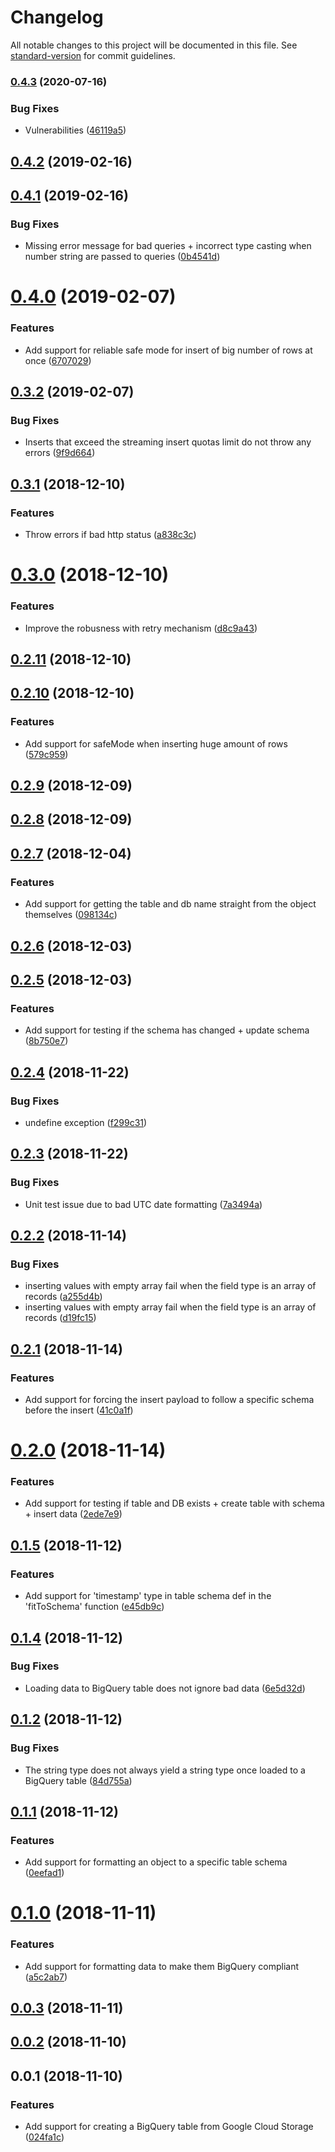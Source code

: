 # Changelog

All notable changes to this project will be documented in this file. See [standard-version](https://github.com/conventional-changelog/standard-version) for commit guidelines.

### [0.4.3](https://github.com/nicolasdao/google-cloud-bigquery/compare/v0.4.2...v0.4.3) (2020-07-16)


### Bug Fixes

* Vulnerabilities ([46119a5](https://github.com/nicolasdao/google-cloud-bigquery/commit/46119a51c386ea1b3e1fbc00f37320d8b92c1dae))

<a name="0.4.2"></a>
## [0.4.2](https://github.com/nicolasdao/google-cloud-bigquery/compare/v0.4.1...v0.4.2) (2019-02-16)



<a name="0.4.1"></a>
## [0.4.1](https://github.com/nicolasdao/google-cloud-bigquery/compare/v0.4.0...v0.4.1) (2019-02-16)


### Bug Fixes

* Missing error message for bad queries + incorrect type casting when number string are passed to queries ([0b4541d](https://github.com/nicolasdao/google-cloud-bigquery/commit/0b4541d))



<a name="0.4.0"></a>
# [0.4.0](https://github.com/nicolasdao/google-cloud-bigquery/compare/v0.3.2...v0.4.0) (2019-02-07)


### Features

* Add support for reliable safe mode for insert of big number of rows at once ([6707029](https://github.com/nicolasdao/google-cloud-bigquery/commit/6707029))



<a name="0.3.2"></a>
## [0.3.2](https://github.com/nicolasdao/google-cloud-bigquery/compare/v0.3.1...v0.3.2) (2019-02-07)


### Bug Fixes

* Inserts that exceed the streaming insert quotas limit do not throw any errors ([9f9d664](https://github.com/nicolasdao/google-cloud-bigquery/commit/9f9d664))



<a name="0.3.1"></a>
## [0.3.1](https://github.com/nicolasdao/google-cloud-bigquery/compare/v0.3.0...v0.3.1) (2018-12-10)


### Features

* Throw errors if bad http status ([a838c3c](https://github.com/nicolasdao/google-cloud-bigquery/commit/a838c3c))



<a name="0.3.0"></a>
# [0.3.0](https://github.com/nicolasdao/google-cloud-bigquery/compare/v0.2.11...v0.3.0) (2018-12-10)


### Features

* Improve the robusness with retry mechanism ([d8c9a43](https://github.com/nicolasdao/google-cloud-bigquery/commit/d8c9a43))



<a name="0.2.11"></a>
## [0.2.11](https://github.com/nicolasdao/google-cloud-bigquery/compare/v0.2.10...v0.2.11) (2018-12-10)



<a name="0.2.10"></a>
## [0.2.10](https://github.com/nicolasdao/google-cloud-bigquery/compare/v0.2.9...v0.2.10) (2018-12-10)


### Features

* Add support for safeMode when inserting huge amount of rows ([579c959](https://github.com/nicolasdao/google-cloud-bigquery/commit/579c959))



<a name="0.2.9"></a>
## [0.2.9](https://github.com/nicolasdao/google-cloud-bigquery/compare/v0.2.8...v0.2.9) (2018-12-09)



<a name="0.2.8"></a>
## [0.2.8](https://github.com/nicolasdao/google-cloud-bigquery/compare/v0.2.7...v0.2.8) (2018-12-09)



<a name="0.2.7"></a>
## [0.2.7](https://github.com/nicolasdao/google-cloud-bigquery/compare/v0.2.6...v0.2.7) (2018-12-04)


### Features

* Add support for getting the table and db name straight from the object themselves ([098134c](https://github.com/nicolasdao/google-cloud-bigquery/commit/098134c))



<a name="0.2.6"></a>
## [0.2.6](https://github.com/nicolasdao/google-cloud-bigquery/compare/v0.2.5...v0.2.6) (2018-12-03)



<a name="0.2.5"></a>
## [0.2.5](https://github.com/nicolasdao/google-cloud-bigquery/compare/v0.2.4...v0.2.5) (2018-12-03)


### Features

* Add support for testing if the schema has changed + update schema ([8b750e7](https://github.com/nicolasdao/google-cloud-bigquery/commit/8b750e7))



<a name="0.2.4"></a>
## [0.2.4](https://github.com/nicolasdao/google-cloud-bigquery/compare/v0.2.3...v0.2.4) (2018-11-22)


### Bug Fixes

* undefine exception ([f299c31](https://github.com/nicolasdao/google-cloud-bigquery/commit/f299c31))



<a name="0.2.3"></a>
## [0.2.3](https://github.com/nicolasdao/google-cloud-bigquery/compare/v0.2.2...v0.2.3) (2018-11-22)


### Bug Fixes

* Unit test issue due to bad UTC date formatting ([7a3494a](https://github.com/nicolasdao/google-cloud-bigquery/commit/7a3494a))



<a name="0.2.2"></a>
## [0.2.2](https://github.com/nicolasdao/google-cloud-bigquery/compare/v0.2.1...v0.2.2) (2018-11-14)


### Bug Fixes

* inserting values with empty array fail when the field type is an array of records ([a255d4b](https://github.com/nicolasdao/google-cloud-bigquery/commit/a255d4b))
* inserting values with empty array fail when the field type is an array of records ([d19fc15](https://github.com/nicolasdao/google-cloud-bigquery/commit/d19fc15))



<a name="0.2.1"></a>
## [0.2.1](https://github.com/nicolasdao/google-cloud-bigquery/compare/v0.2.0...v0.2.1) (2018-11-14)


### Features

* Add support for forcing the insert payload to follow a specific schema before the insert ([41c0a1f](https://github.com/nicolasdao/google-cloud-bigquery/commit/41c0a1f))



<a name="0.2.0"></a>
# [0.2.0](https://github.com/nicolasdao/google-cloud-bigquery/compare/v0.1.5...v0.2.0) (2018-11-14)


### Features

* Add support for testing if table and DB exists + create table with schema + insert data ([2ede7e9](https://github.com/nicolasdao/google-cloud-bigquery/commit/2ede7e9))



<a name="0.1.5"></a>
## [0.1.5](https://github.com/nicolasdao/google-cloud-bigquery/compare/v0.1.4...v0.1.5) (2018-11-12)


### Features

* Add support for 'timestamp' type in table schema def in the 'fitToSchema' function ([e45db9c](https://github.com/nicolasdao/google-cloud-bigquery/commit/e45db9c))



<a name="0.1.4"></a>
## [0.1.4](https://github.com/nicolasdao/google-cloud-bigquery/compare/v0.1.2...v0.1.4) (2018-11-12)


### Bug Fixes

* Loading data to BigQuery table does not ignore bad data ([6e5d32d](https://github.com/nicolasdao/google-cloud-bigquery/commit/6e5d32d))



<a name="0.1.2"></a>
## [0.1.2](https://github.com/nicolasdao/google-cloud-bigquery/compare/v0.1.1...v0.1.2) (2018-11-12)


### Bug Fixes

* The string type does not always yield a string type once loaded to a BigQuery table ([84d755a](https://github.com/nicolasdao/google-cloud-bigquery/commit/84d755a))



<a name="0.1.1"></a>
## [0.1.1](https://github.com/nicolasdao/google-cloud-bigquery/compare/v0.1.0...v0.1.1) (2018-11-12)


### Features

* Add support for formatting an object to a specific table schema ([0eefad1](https://github.com/nicolasdao/google-cloud-bigquery/commit/0eefad1))



<a name="0.1.0"></a>
# [0.1.0](https://github.com/nicolasdao/google-cloud-bigquery/compare/v0.0.3...v0.1.0) (2018-11-11)


### Features

* Add support for formatting data to make them BigQuery compliant ([a5c2ab7](https://github.com/nicolasdao/google-cloud-bigquery/commit/a5c2ab7))



<a name="0.0.3"></a>
## [0.0.3](https://github.com/nicolasdao/google-cloud-bigquery/compare/v0.0.2...v0.0.3) (2018-11-11)



<a name="0.0.2"></a>
## [0.0.2](https://github.com/nicolasdao/google-cloud-bigquery/compare/v0.0.1...v0.0.2) (2018-11-10)



<a name="0.0.1"></a>
## 0.0.1 (2018-11-10)


### Features

* Add support for creating a BigQuery table from Google Cloud Storage ([024fa1c](https://github.com/nicolasdao/google-cloud-bigquery/commit/024fa1c))

